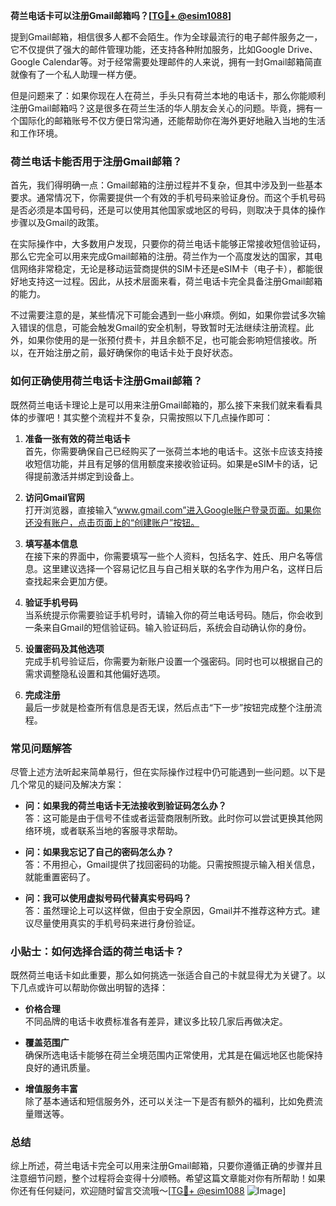 **荷兰电话卡可以注册Gmail邮箱吗？[[TG💪+ @esim1088](https://t.me/s/esim1088)]**

提到Gmail邮箱，相信很多人都不会陌生。作为全球最流行的电子邮件服务之一，它不仅提供了强大的邮件管理功能，还支持各种附加服务，比如Google Drive、Google Calendar等。对于经常需要处理邮件的人来说，拥有一封Gmail邮箱简直就像有了一个私人助理一样方便。

但是问题来了：如果你现在人在荷兰，手头只有荷兰本地的电话卡，那么你能顺利注册Gmail邮箱吗？这是很多在荷兰生活的华人朋友会关心的问题。毕竟，拥有一个国际化的邮箱账号不仅方便日常沟通，还能帮助你在海外更好地融入当地的生活和工作环境。

### 荷兰电话卡能否用于注册Gmail邮箱？

首先，我们得明确一点：Gmail邮箱的注册过程并不复杂，但其中涉及到一些基本要求。通常情况下，你需要提供一个有效的手机号码来验证身份。而这个手机号码是否必须是本国号码，还是可以使用其他国家或地区的号码，则取决于具体的操作步骤以及Gmail的政策。

在实际操作中，大多数用户发现，只要你的荷兰电话卡能够正常接收短信验证码，那么它完全可以用来完成Gmail邮箱的注册。荷兰作为一个高度发达的国家，其电信网络非常稳定，无论是移动运营商提供的SIM卡还是eSIM卡（电子卡），都能很好地支持这一过程。因此，从技术层面来看，荷兰电话卡完全具备注册Gmail邮箱的能力。

不过需要注意的是，某些情况下可能会遇到一些小麻烦。例如，如果你尝试多次输入错误的信息，可能会触发Gmail的安全机制，导致暂时无法继续注册流程。此外，如果你使用的是一张预付费卡，并且余额不足，也可能会影响短信接收。所以，在开始注册之前，最好确保你的电话卡处于良好状态。

### 如何正确使用荷兰电话卡注册Gmail邮箱？

既然荷兰电话卡理论上是可以用来注册Gmail邮箱的，那么接下来我们就来看看具体的步骤吧！其实整个流程并不复杂，只需按照以下几点操作即可：

1. **准备一张有效的荷兰电话卡**  
   首先，你需要确保自己已经购买了一张荷兰本地的电话卡。这张卡应该支持接收短信功能，并且有足够的信用额度来接收验证码。如果是eSIM卡的话，记得提前激活并绑定到设备上。

2. **访问Gmail官网**  
   打开浏览器，直接输入“www.gmail.com”进入Google账户登录页面。如果你还没有账户，点击页面上的“创建账户”按钮。

3. **填写基本信息**  
   在接下来的界面中，你需要填写一些个人资料，包括名字、姓氏、用户名等信息。这里建议选择一个容易记忆且与自己相关联的名字作为用户名，这样日后查找起来会更加方便。

4. **验证手机号码**  
   当系统提示你需要验证手机号时，请输入你的荷兰电话号码。随后，你会收到一条来自Gmail的短信验证码。输入验证码后，系统会自动确认你的身份。

5. **设置密码及其他选项**  
   完成手机号验证后，你需要为新账户设置一个强密码。同时也可以根据自己的需求调整隐私设置和其他偏好选项。

6. **完成注册**  
   最后一步就是检查所有信息是否无误，然后点击“下一步”按钮完成整个注册流程。

### 常见问题解答

尽管上述方法听起来简单易行，但在实际操作过程中仍可能遇到一些问题。以下是几个常见的疑问及解决方案：

- **问：如果我的荷兰电话卡无法接收到验证码怎么办？**  
  答：这可能是由于信号不佳或者运营商限制所致。此时你可以尝试更换其他网络环境，或者联系当地的客服寻求帮助。

- **问：如果我忘记了自己的密码怎么办？**  
  答：不用担心，Gmail提供了找回密码的功能。只需按照提示输入相关信息，就能重置密码了。

- **问：我可以使用虚拟号码代替真实号码吗？**  
  答：虽然理论上可以这样做，但由于安全原因，Gmail并不推荐这种方式。建议尽量使用真实的手机号码来进行身份验证。

### 小贴士：如何选择合适的荷兰电话卡？

既然荷兰电话卡如此重要，那么如何挑选一张适合自己的卡就显得尤为关键了。以下几点或许可以帮助你做出明智的选择：

- **价格合理**  
  不同品牌的电话卡收费标准各有差异，建议多比较几家后再做决定。

- **覆盖范围广**  
  确保所选电话卡能够在荷兰全境范围内正常使用，尤其是在偏远地区也能保持良好的通讯质量。

- **增值服务丰富**  
  除了基本通话和短信服务外，还可以关注一下是否有额外的福利，比如免费流量赠送等。

### 总结

综上所述，荷兰电话卡完全可以用来注册Gmail邮箱，只要你遵循正确的步骤并且注意细节问题，整个过程将会变得十分顺畅。希望这篇文章能对你有所帮助！如果你还有任何疑问，欢迎随时留言交流哦～[[TG💪+ @esim1088](https://t.me/s/esim1088) ![Image](https://i.postimg.cc/4NQfJmqS/Snipaste-2025-05-13-00-14-12.png)]